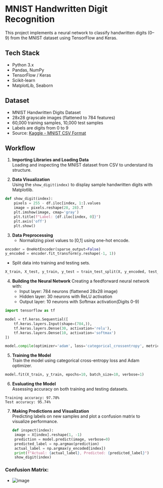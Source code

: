 # MNIST Handwritten Digit Recognition

This project implements a neural network to classify handwritten digits (0–9) from the MNIST dataset using TensorFlow and Keras.

## Tech Stack

- Python 3.x  
- Pandas, NumPy  
- TensorFlow / Keras  
- Scikit-learn
- MatplotLib, Seaborn 

## Dataset

- MNIST Handwritten Digits Dataset
- 28x28 grayscale images (flattened to 784 features)
- 60,000 training samples, 10,000 test samples
- Labels are digits from 0 to 9
- Source: [Kaggle - MNIST CSV Format](https://www.kaggle.com/datasets/oddrationale/mnist-in-csv)

## Workflow
1. **Importing Libraries and Loading Data**  
   Loading and inspecting the MNIST dataset from CSV to understand its structure.

2. **Data Visualization**  
Using the `show_digit(index)` to display sample handwritten digits with Matplotlib.
```python
def show_digit(index):
    pixels = 255 - df.iloc[index, 1:].values 
    image = pixels.reshape(28, 28).T
    plt.imshow(image, cmap='gray')
    plt.title(f"Label: {df.iloc[index, 0]}")
    plt.axis('off')
    plt.show()
```

3. **Data Preprocessing**  
   - Normalizing pixel values to [0,1] using one-hot encode.
 ```python
encoder = OneHotEncoder(sparse_output=False)
y_encoded = encoder.fit_transform(y.reshape(-1, 1))
```
   - Split data into training and testing sets.
```python
X_train, X_test, y_train, y_test = train_test_split(X, y_encoded, test_size=0.2, random_state=123)
```

4. **Building the Neural Network**
   Creating a feedforward neural network with:
   - Input layer: 784 neurons (flattened 28x28 image)
   - Hidden layer: 30 neurons with ReLU activation
   - Output layer: 10 neurons with Softmax activation(Digits 0-9)

```python
import tensorflow as tf

model = tf.keras.Sequential([
    tf.keras.layers.Input(shape=(784,)),
    tf.keras.layers.Dense(30, activation='relu'),
    tf.keras.layers.Dense(10, activation='softmax')
])

model.compile(optimizer='adam', loss='categorical_crossentropy', metrics=['accuracy'])
```

5. **Training the Model**  
   Train the model using categorical cross-entropy loss and Adam optimizer.
```python
model.fit(X_train, y_train, epochs=10, batch_size=10, verbose=1)
```
6. **Evaluating the Model**  
   Assessing accuracy on both training and testing datasets.
```
Training accuracy: 97.78%
Test accuracy: 95.74%
```
7. **Making Predictions and Visualization**  
   Predicting labels on new samples and plot a confusion matrix to visualize performance.
   ```python
   def inspect(index):
    image = X[index].reshape(1, -1)
    prediction = model.predict(image, verbose=0)
    predicted_label = np.argmax(prediction)
    actual_label = np.argmax(y_encoded[index])
    print(f"Actual: {actual_label}, Predicted: {predicted_label}")
    show_digit(index)
   ```
### Confusion Matrix:
- ![image](https://github.com/user-attachments/assets/f06b8e76-49df-42b2-9b23-d76012972602)

